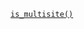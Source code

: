 <p><a href="https://developer.wordpress.org/reference/functions/is_multisite/"><code>is_multisite()</code></a></p>
